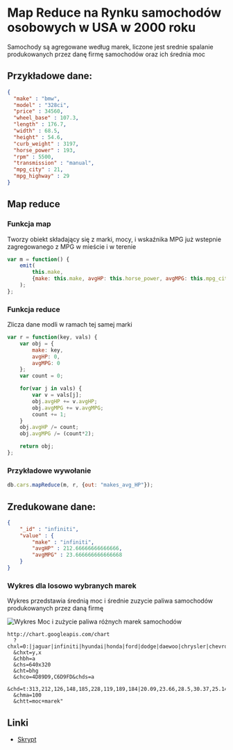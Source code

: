 # Map Reduce na Rynku samochodów osobowych w USA w 2000 roku

Samochody są agregowane według marek, liczone jest srednie spalanie produkowanych przez danę firmę samochodów oraz ich średnia moc

## Przykładowe dane:

```json
{
  "make" : "bmw",
  "model" : "328ci",
  "price" : 34560,
  "wheel_base" : 107.3,
  "length" : 176.7,
  "width" : 68.5,
  "height" : 54.6,
  "curb_weight" : 3197,
  "horse_power" : 193,
  "rpm" : 5500,
  "transmission" : "manual",
  "mpg_city" : 21,
  "mpg_highway" : 29
}
```
## Map reduce
### Funkcja map
Tworzy obiekt składający się z marki, mocy, i wskaźnika MPG już wstepnie zagregowanego z MPG w mieście i w terenie
```javascript
var m = function() {
    emit(
        this.make,
        {make: this.make, avgHP: this.horse_power, avgMPG: this.mpg_city + this.mpg_highway}
    );
};
```

### Funkcja reduce

Zlicza dane modli w ramach tej samej marki

```javascript
var r = function(key, vals) {
    var obj = {
        make: key,
        avgHP: 0,
        avgMPG: 0
    };
    var count = 0;

    for(var j in vals) {
        var v = vals[j];
        obj.avgHP += v.avgHP;
        obj.avgMPG += v.avgMPG;
        count += 1;
    }
    obj.avgHP /= count;
    obj.avgMPG /= (count*2);

    return obj;
};
```

### Przykładowe wywołanie

```javascript
db.cars.mapReduce(m, r, {out: "makes_avg_HP"});
```

## Zredukowane dane:

```json
{
    "_id" : "infiniti",
    "value" : {
        "make" : "infiniti",
        "avgHP" : 212.66666666666666,
        "avgMPG" : 23.666666666666668
    }
}

```

### Wykres dla losowo wybranych marek
Wykres przedstawia średnią moc i średnie zuzycie paliwa samochodów produkowanych przez daną firmę

![Wykres Moc i zużycie paliwa różnych marek samochodów](https://raw.github.com/nosql/map-reduce/master/images/xjedam_chart.png)

```
http://chart.googleapis.com/chart
  ?chxl=0:|jaguar|infiniti|hyundai|honda|ford|dodge|daewoo|chrysler|chevrolet&chxr=a
  &chxt=y,x
  &chbh=a
  &chs=640x320
  &cht=bhg
  &chco=4D89D9,C6D9FD&chds=a
  &chd=t:313,212,126,148,185,228,119,189,184|20.09,23.66,28.5,30.37,25.14,23.77,27.6,23.8,27.97
  &chma=100
  &chtt=moc+marek"
```

## Linki
* [Skrypt](/scripts/mapreduce_xjedam.js)
